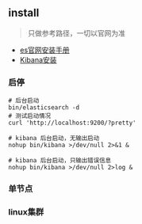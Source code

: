 ## install
> 只做参考路径，一切以官网为准 
- [es官网安装手册](https://www.elastic.co/guide/cn/elasticsearch/guide/current/running-elasticsearch.html)
- [Kibana安装](https://www.elastic.co/guide/cn/kibana/current/targz.html)
### 启停
```shell
# 后台启动
bin/elasticsearch -d
# 测试启动情况
curl 'http://localhost:9200/?pretty'

# kibana 后台启动，无输出启动
nohup bin/kibana >/dev/null 2>&1 &

# kibana 后台启动，只输出错误信息
nohup bin/kibana >/dev/null 2>log &

```

### 单节点


### linux集群
